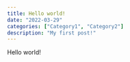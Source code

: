 ```yaml
---
title: Hello world!
date: "2022-03-29"
categories: ["Category1", "Category2"]
description: "My first post!"
---
```


Hello world!
